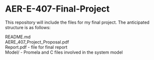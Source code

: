 # AER-E-407-Final-Project

This repository will include the files for my final project.  The anticipated structure is as follows:

README.md  
AERE_407_Project_Proposal.pdf  
Report.pdf - file for final report  
Model/ - Promela and C files involved in the system model
